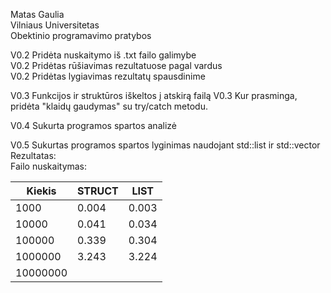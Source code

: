 Matas Gaulia <br/>
Vilniaus Universitetas <br/>
Obektinio programavimo pratybos


V0.2 Pridėta nuskaitymo iš .txt failo galimybe<br/>
V0.2 Pridėtas rūšiavimas rezultatuose pagal vardus<br/>
V0.2 Pridėtas lygiavimas rezultatų spausdinime

V0.3 Funkcijos ir struktūros iškeltos į atskirą failą
V0.3 Kur prasminga, pridėta "klaidų gaudymas" su try/catch metodu.

V0.4 Sukurta programos spartos analizė

V0.5 Sukurtas programos spartos lyginimas naudojant std::list ir std::vector
Rezultatas: <br>
Failo nuskaitymas: <table>
<thead>
  <tr>
    <th>Kiekis</th>
    <th>STRUCT</th>
    <th>LIST</th>
  </tr>
</thead>
<tbody>
  <tr>
    <td>1000</td>
    <td>0.004</td>
    <td>0.003</td>
  </tr>
  <tr>
    <td>10000</td>
    <td>0.041</td>
    <td>0.034</td>
  </tr>
  <tr>
    <td>100000</td>
    <td>0.339</td>
    <td>0.304</td>
  </tr>
  <tr>
    <td>1000000</td>
    <td>3.243</td>
    <td>3.224</td>
  </tr>
  <tr>
    <td>10000000</td>
    <td></td>
    <td></td>
  </tr>
</tbody>
</table>
